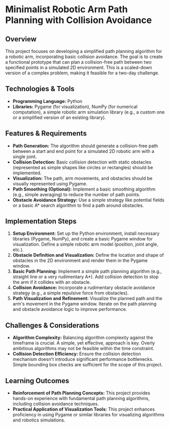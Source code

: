 # Minimalist Robotic Arm Path Planning with Collision Avoidance

## Overview

This project focuses on developing a simplified path planning algorithm for a robotic arm, incorporating basic collision avoidance.  The goal is to create a functional prototype that can plan a collision-free path between two specified points in a simulated 2D environment.  This is a scaled-down version of a complex problem, making it feasible for a two-day challenge.

## Technologies & Tools

* **Programming Language:** Python
* **Libraries:** Pygame (for visualization), NumPy (for numerical computation), a simple robotic arm simulation library (e.g., a custom one or a simplified version of an existing library).

## Features & Requirements

- **Path Generation:** The algorithm should generate a collision-free path between a start and end point for a simulated 2D robotic arm with a single joint.
- **Collision Detection:** Basic collision detection with static obstacles (represented as simple shapes like circles or rectangles) should be implemented.
- **Visualization:** The path, arm movements, and obstacles should be visually represented using Pygame.
- **Path Smoothing (Optional):** Implement a basic smoothing algorithm (e.g., simple averaging) to reduce the number of path points.
- **Obstacle Avoidance Strategy:** Use a simple strategy like potential fields or a basic A* search algorithm to find a path around obstacles.


## Implementation Steps

1. **Setup Environment:** Set up the Python environment, install necessary libraries (Pygame, NumPy), and create a basic Pygame window for visualization.  Define a simple robotic arm model (position, joint angle, etc.).
2. **Obstacle Definition and Visualization:** Define the location and shape of obstacles in the 2D environment and render them in the Pygame window.
3. **Basic Path Planning:** Implement a simple path planning algorithm (e.g., straight line or a very rudimentary A*).  Add collision detection to stop the arm if it collides with an obstacle.
4. **Collision Avoidance:** Incorporate a rudimentary obstacle avoidance strategy (e.g., a simple repulsive force from obstacles).
5. **Path Visualization and Refinement:** Visualize the planned path and the arm's movement in the Pygame window. Iterate on the path planning and obstacle avoidance logic to improve performance.


## Challenges & Considerations

- **Algorithm Complexity:** Balancing algorithm complexity against the timeframe is crucial.  A simple, yet effective, approach is key.  Overly ambitious algorithms may not be feasible within the time constraint.
- **Collision Detection Efficiency:**  Ensure the collision detection mechanism doesn't introduce significant performance bottlenecks. Simple bounding box checks are sufficient for the scope of this project.

## Learning Outcomes

- **Reinforcement of Path Planning Concepts:**  This project provides hands-on experience with fundamental path planning algorithms, including collision avoidance techniques.
- **Practical Application of Visualization Tools:** This project enhances proficiency in using Pygame or similar libraries for visualizing algorithms and robotics simulations.

